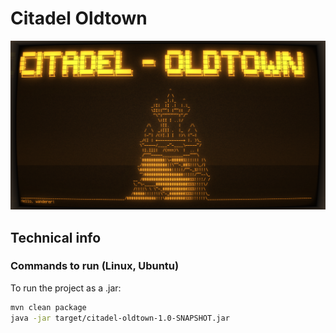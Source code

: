 # Citadel Oldtown

<img src="preview/beta-header.png"/>

## Technical info

### Commands to run (Linux, Ubuntu)

To run the project as a .jar:
```bash
mvn clean package
java -jar target/citadel-oldtown-1.0-SNAPSHOT.jar
```